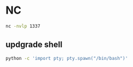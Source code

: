 # NC

``` bash
nc -nvlp 1337
```

## updgrade shell
``` bash
python -c 'import pty; pty.spawn("/bin/bash")'
```